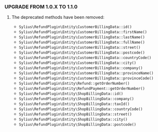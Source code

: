 ### UPGRADE FROM 1.0.X TO 1.1.0

1. The deprecated methods have been removed:

    - `Sylius\RefundPlugin\Entity\CustomerBillingData::id()`
    - `Sylius\RefundPlugin\Entity\CustomerBillingData::firstName()`
    - `Sylius\RefundPlugin\Entity\CustomerBillingData::lastName()`
    - `Sylius\RefundPlugin\Entity\CustomerBillingData::fullName()`
    - `Sylius\RefundPlugin\Entity\CustomerBillingData::street()`
    - `Sylius\RefundPlugin\Entity\CustomerBillingData::postcode()`
    - `Sylius\RefundPlugin\Entity\CustomerBillingData::countryCode()`
    - `Sylius\RefundPlugin\Entity\CustomerBillingData::city()`
    - `Sylius\RefundPlugin\Entity\CustomerBillingData::company()`
    - `Sylius\RefundPlugin\Entity\CustomerBillingData::provinceName()`
    - `Sylius\RefundPlugin\Entity\CustomerBillingData::provinceCode()`
    - `Sylius\RefundPlugin\Entity\Refund::getOrderNumber()`
    - `Sylius\RefundPlugin\Entity\RefundPayment::getOrderNumber()`
    - `Sylius\RefundPlugin\Entity\ShopBillingData::id()`
    - `Sylius\RefundPlugin\Entity\ShopBillingData::company()`
    - `Sylius\RefundPlugin\Entity\ShopBillingData::taxId()`
    - `Sylius\RefundPlugin\Entity\ShopBillingData::countryCode()`
    - `Sylius\RefundPlugin\Entity\ShopBillingData::street()`
    - `Sylius\RefundPlugin\Entity\ShopBillingData::city()`
    - `Sylius\RefundPlugin\Entity\ShopBillingData::postcode()`
